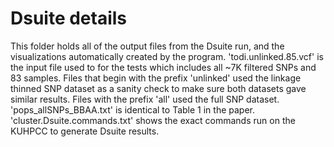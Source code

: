# Dsuite details

This folder holds all of the output files from the Dsuite run, and the visualizations automatically created by the program. 'todi.unlinked.85.vcf' is the input file used to for the tests which includes all ~7K filtered SNPs and 83 samples. Files that begin with the prefix 'unlinked' used the linkage thinned SNP dataset as a sanity check to make sure both datasets gave similar results. Files with the prefix 'all' used the full SNP dataset. 'pops_allSNPs_BBAA.txt' is identical to Table 1 in the paper. 'cluster.Dsuite.commands.txt' shows the exact commands run on the KUHPCC to generate Dsuite results.
